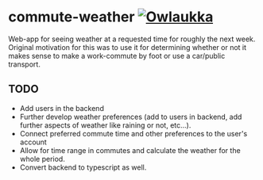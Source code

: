 # commute-weather [![Owlaukka](https://circleci.com/gh/Owlaukka/commute-weather.svg?style=svg)](https://app.circleci.com/pipelines/github/Owlaukka/commute-weather)
Web-app for seeing weather at a requested time for roughly the next week. Original motivation for this was to use it for determining whether or not it makes sense to make a work-commute by foot or use a car/public transport.

## TODO
* Add users in the backend
* Further develop weather preferences (add to users in backend, add further aspects of weather like raining or not, etc...).
* Connect preferred commute time and other preferences to the user's account
* Allow for time range in commutes and calculate the weather for the whole period.
* Convert backend to typescript as well.
